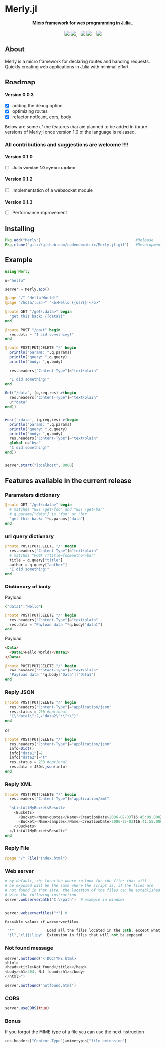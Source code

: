 # Merly.jl

<p align="center">
<strong>Micro framework for web programming in Julia..</strong>
<br><br>
<a href="https://travis-ci.org/codeneomatrix/Merly.jl"><img src="https://travis-ci.org/codeneomatrix/Merly.jl.svg?branch=master"></a>
<a href="https://codecov.io/gh/codeneomatrix/Merly.jl">
  <img src="https://codecov.io/gh/codeneomatrix/Merly.jl/branch/master/graph/badge.svg" />
</a>
&nbsp;&nbsp
<a href="https://pkg.julialang.org/detail/Merly"><img src="http://pkg.julialang.org/badges/Merly_0.6.svg"></a>
<a href="https://pkg.julialang.org/detail/Merly"><img src="http://pkg.julialang.org/badges/Merly_0.7.svg"></a>
 &nbsp;&nbsp;
<a href="https://raw.githubusercontent.com/codeneomatrix/Merly.jl/master/LICENSE.md"><img src="https://img.shields.io/badge/license-MIT-blue.svg"></a>

## About
Merly is a micro framework for declaring routes and handling requests.
Quickly creating web applications in Julia with minimal effort.

Roadmap
-----
#### Version 0.0.3
- [x] adding the debug option
- [x] optimizing routes
- [x] refactor notfount, cors, body

Below are some of the features that are planned to be added in future versions of Merly.jl once version 1.0 of the language is released.

### All contributions and suggestions are welcome !!!!

#### Version 0.1.0
- [ ] Julia version 1.0 syntax update

#### Version 0.1.2
- [ ] Implementation of a websocket module

#### Version 0.1.3
- [ ] Performance improvement


Installing
----------
```julia
Pkg.add("Merly")                                           #Release
Pkg.clone("git://github.com/codeneomatrix/Merly.jl.git")   #Development
```

## Example

```julia
using Merly

u="hello"

server = Merly.app()

@page "/" "Hello World!"
@page "/hola/:usr>" "<b>Hello {{usr}}!</b>"

@route GET "/get/:data>" begin
  "get this back: {{data}}"
end

@route POST "/post" begin
  res.data = "I did something!"
end

@route POST|PUT|DELETE "/" begin
  println("params: ",q.params)
  println("query: ",q.query)
  println("body: ",q.body)

  res.headers["Content-Type"]="text/plain"

  "I did something!"
end

Get("/data", (q,req,res)->(begin
  res.headers["Content-Type"]="text/plain"
  u*"data"
end))


Post("/data", (q,req,res)->(begin
  println("params: ",q.params)
  println("query: ",q.query)
  println("body: ",q.body)
  res.headers["Content-Type"]="text/plain"
  global u="bye"
  "I did something!"
end))


server.start("localhost", 8080)

```

Features available in the current release
------------------
### Parameters dictionary
```julia
@route GET "/get/:data>" begin
  # matches "GET /get/foo" and "GET /get/bar"
  # q.params["data"] is 'foo' or 'bar'
  "get this back: "*q.params["data"]
end
```
### url query dictionary

```julia
@route POST|PUT|DELETE "/" begin
  res.headers["Content-Type"]="text/plain"
  # matches "POST /?title=foo&author=bar"
  title = q.query["title"]
  author = q.query["author"]
  "I did something!"
end
```
### Dictionary of body
Payload
```ruby
{"data1":"Hello"}
```
```julia
@route POST|PUT|DELETE "/" begin
  res.headers["Content-Type"]="text/plain"
  res.data = "Payload data "*q.body["data1"]
end
```

Payload
```html
<Data>
  <Data1>Hello World!</Data1>
</Data>
```
```julia
@route POST|PUT|DELETE "/" begin
  res.headers["Content-Type"]="text/plain"
  "Payload data "*q.body["Data"]["Data1"]
end
```

### Reply JSON

```julia
@route POST|PUT|DELETE "/" begin
  res.headers["Content-Type"]="application/json"
  res.status = 200 #optional
  "{\"data1\":2,\"data2\":\"t\"}"
end

```
or
```julia
@route POST|PUT|DELETE "/" begin
  res.headers["Content-Type"]="application/json"
  info=Dict()
  info["data1"]=2
  info["data2"]="t"
  res.status = 200 #optional
  res.data = JSON.json(info)
end

```

### Reply XML

```julia
@route POST|PUT|DELETE "/" begin
  res.headers["Content-Type"]="application/xml"

  "<ListAllMyBucketsResult>
    <Buckets>
      <Bucket><Name>quotes</Name><CreationDate>2006-02-03T16:45:09.000Z</CreationDate></Bucket>
      <Bucket><Name>samples</Name><CreationDate>2006-02-03T16:41:58.000Z</CreationDate></Bucket>
    </Buckets>
  </ListAllMyBucketsResult>"
end

```

### Reply File

```julia
@page "/" File("Index.html")
```

### Web server

```julia
# By default, the location where to look for the files that will
# be exposed will be the same where the script is, if the files are
# not found in that site, the location of the files can be established
# with the following instruction.
server.webserverpath("C:\\path")  # example in windows


server.webserverfiles("*") #
```
```clojure
Possible values of webserverfiles

 "*"               Load all the files located in the path, except what started with "."
 "jl","clj|jl|py"  Extension in files that will not be exposed
```

### Not found message
```julia
server.notfound("<!DOCTYPE html>
<html>
<head><title>Not found</title></head>
<body><h1>404, Not found</h1></body>
</html>")
```
```julia
server.notfound("notfound.html")
```
### CORS
```julia
server.useCORS(true)
```

### Bonus
If you forgot the MIME type of a file you can use the next instruction
```julia
res.headers["Content-Type"]=mimetypes["file extension"]
```